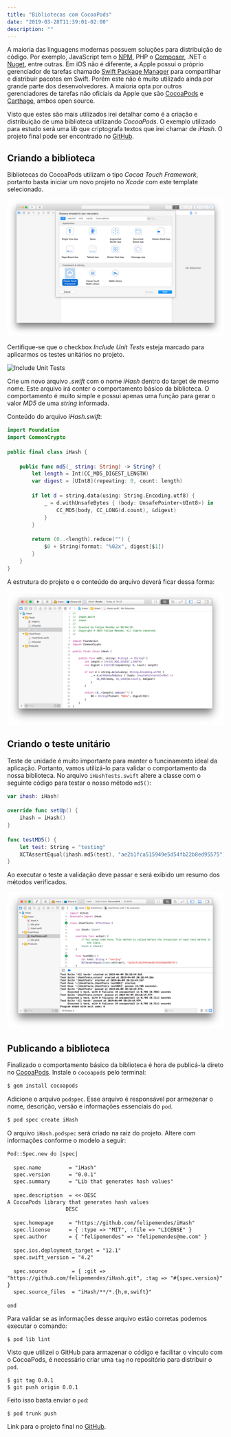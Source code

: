 ```yaml
---
title: "Bibliotecas com CocoaPods"
date: "2019-03-28T11:39:01-02:00"
description: ""
---
```


A maioria das linguagens modernas possuem soluções para distribuição de código. Por exemplo, JavaScript tem o [NPM](https://www.npmjs.com/), PHP o [Composer](https://getcomposer.org/), .NET o [Nuget](https://getcomposer.org/), entre outras. Em iOS não é diferente, a Apple possui o próprio gerenciador de tarefas chamado [Swift Package Manager](https://swift.org/package-manager/) para compartilhar e distribuir pacotes em Swift. Porém este não é muito utilizado ainda por grande parte dos desenvolvedores. A maioria opta por outros gerenciadores de tarefas não oficiais da Apple que são [CocoaPods](https://cocoapods.org/) e [Carthage](https://github.com/Carthage/Carthage), ambos open source.

Visto que estes são mais utilizados irei detalhar como é a criação e distribuição de uma biblioteca utilizando *CocoaPods*. O exemplo utilizado para estudo será uma *lib* que criptografa textos que irei chamar de *iHash*. O projeto final pode ser encontrado no [GitHub](https://github.com/felipemendes/iHash).

## Criando a biblioteca

Bibliotecas do CocoaPods utilizam o tipo *Cocoa Touch Framework*, portanto basta iniciar um novo projeto no *Xcode* com este template selecionado.

![Cocoa Touch Framework](../assets/bibliotecas-com-cocoapods/cocoa-touch-framework.png)

Certifique-se que o checkbox *Include Unit Tests* esteja marcado para aplicarmos os testes unitários no projeto.

![Include Unit Tests](include-unit-tests.png)

Crie um novo arquivo *.swift* com o nome *iHash* dentro do target de mesmo nome. Este arquivo irá conter o comportamento básico da biblioteca. O comportamento é muito simple e possui apenas uma função para gerar o valor *MD5* de uma *string* informada.

Conteúdo do arquivo *iHash.swift*:

```swift
import Foundation
import CommonCrypto

public final class iHash {
    
    public func md5(_ string: String) -> String? {
        let length = Int(CC_MD5_DIGEST_LENGTH)
        var digest = [UInt8](repeating: 0, count: length)
        
        if let d = string.data(using: String.Encoding.utf8) {
            _ = d.withUnsafeBytes { (body: UnsafePointer<UInt8>) in
                CC_MD5(body, CC_LONG(d.count), &digest)
            }
        }
        
        return (0..<length).reduce("") {
            $0 + String(format: "%02x", digest[$1])
        }
    }
}
```

A estrutura do projeto e o conteúdo do arquivo deverá ficar dessa forma:

![iHash](../assets/bibliotecas-com-cocoapods/iHash.png)

## Criando o teste unitário

Teste de unidade é muito importante para manter o funcinamento ideal da aplicação. Portanto, vamos utilizá-lo para validar o comportamento da nossa biblioteca. No arquivo `iHashTests.swift` altere a classe com o seguinte código para testar o nosso método `md5()`:

```swift
var ihash: iHash!
    
override func setUp() {
    ihash = iHash()
}

func testMD5() {
    let test: String = "testing"
    XCTAssertEqual(ihash.md5(test), "ae2b1fca515949e5d54fb22b8ed95575")
}
```

Ao executar o teste a validação deve passar e será exibido um resumo dos métodos verificados.

![Teste unitário](../assets/bibliotecas-com-cocoapods/teste-unitario.png)

## Publicando a biblioteca

Finalizado o comportamento básico da biblioteca é hora de publicá-la direto no [CocoaPods](https://cocoapods.org/.). Instale o `cocoapods` pelo terminal:

```swift
$ gem install cocoapods
```

Adicione o arquivo `podspec`. Esse arquivo é responsável por armezenar o nome, descrição, versão e informações essenciais do `pod`.

```swift
$ pod spec create iHash
```

O arquivo `iHash.podspec` será criado na raiz do projeto. Altere com informações conforme o modelo a seguir:

```
Pod::Spec.new do |spec|

  spec.name         = "iHash"
  spec.version      = "0.0.1"
  spec.summary      = "Lib that generates hash values"

  spec.description  = <<-DESC
A CocoaPods library that generates hash values
                   DESC

  spec.homepage     = "https://github.com/felipemendes/iHash"
  spec.license      = { :type => "MIT", :file => "LICENSE" }
  spec.author       = { "felipemendes" => "felipemendes@me.com" }

  spec.ios.deployment_target = "12.1"
  spec.swift_version = "4.2"

  spec.source        = { :git => "https://github.com/felipemendes/iHash.git", :tag => "#{spec.version}" }
  spec.source_files  = "iHash/**/*.{h,m,swift}"

end
```

Para validar se as informações desse arquivo estão corretas podemos executar o comando:

```
$ pod lib lint
```

Visto que utilizei o GitHub para armazenar o código e facilitar o vínculo com o CocoaPods, é necessário criar uma `tag` no repositório para distribuir o `pod`.

```
$ git tag 0.0.1
$ git push origin 0.0.1
```

Feito isso basta enviar o `pod`:

```
$ pod trunk push
```

Link para o projeto final no [GitHub](https://github.com/felipemendes/iHash).